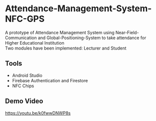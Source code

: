 # Attendance-Management-System-NFC-GPS
A prototype of Attendance Management System using Near-Field-Communication and Global-Positioning-System to take attendance for Higher Educational Institution <br/>
Two modules have been implemented: Lecturer and Student

## Tools
- Android Studio
- Firebase Authentication and Firestore
- NFC Chips

## Demo Video
https://youtu.be/k0fwwDNWP8s


